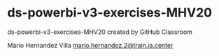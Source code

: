 # ds-powerbi-v3-exercises-MHV20
ds-powerbi-v3-exercises-MHV20 created by GitHub Classroom

Mario Hernandez Villa
mario.hernandez.2@train.ia.center
